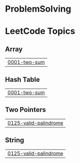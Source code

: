 # ProblemSolving

<!---LeetCode Topics Start-->
# LeetCode Topics
## Array
|  |
| ------- |
| [0001-two-sum](https://github.com/googoo9918/ProblemSolving/tree/master/0001-two-sum) |
## Hash Table
|  |
| ------- |
| [0001-two-sum](https://github.com/googoo9918/ProblemSolving/tree/master/0001-two-sum) |
## Two Pointers
|  |
| ------- |
| [0125-valid-palindrome](https://github.com/googoo9918/ProblemSolving/tree/master/0125-valid-palindrome) |
## String
|  |
| ------- |
| [0125-valid-palindrome](https://github.com/googoo9918/ProblemSolving/tree/master/0125-valid-palindrome) |
<!---LeetCode Topics End-->